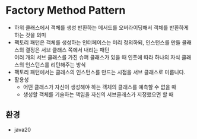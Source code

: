 # Factory Method Pattern
* ⁠하위 클래스에서 객체를 생성 반환하는 메서드를 오버라이딩해서 객체를 반환하게 하는 것을 의미
* ⁠팩토리 패턴은 객체를 생성하는 인터페이스는 미리 정의하되, 인스턴스를 만들 클래스의 결정은 서브 클래스 쪽에서 내리는 패턴<br/>
  ⁠여러 개의 서브 클래스를 가진 슈퍼 클래스가 있을 때 인풋에 따라 하나의 자식 클래스의 인스턴스를 리턴해주는 방식
* ⁠팩토리 패턴에서는 클래스의 인스턴스를 만드는 시점을 서브 클래스로 미룹니다.
* ⁠활용성
  * ⁠어떤 클래스가 자신이 생성해야 하는 객체의 클래스를 예측할 수 없을 때⁠
  * 생성할 객체를 기술하는 책임을 자신의 서브클래스가 지정했으면 할 때


## 환경
* java20

